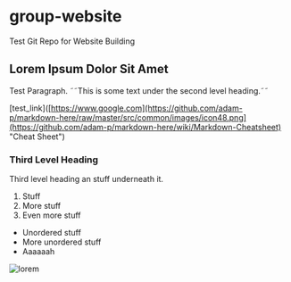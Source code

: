 # group-website
Test Git Repo for Website Building

## Lorem Ipsum Dolor Sit Amet

Test Paragraph. ˜˜This is some text under the second level heading.˜˜ 

[test_link]([https://www.google.com](https://github.com/adam-p/markdown-here/raw/master/src/common/images/icon48.png](https://github.com/adam-p/markdown-here/wiki/Markdown-Cheatsheet) "Cheat Sheet")

### Third Level Heading
Third level heading an stuff underneath it.

1. Stuff
2. More stuff
3. Even more stuff

- Unordered stuff
- More unordered stuff
- Aaaaaah

![lorem]([https://github.com/adam-p/markdown-here/raw/master/src/common/images/icon48.png](https://github.com/carpentries/carpentries.org/blob/main/images/TheCarpentries-opengraph.png) "Test Image")
